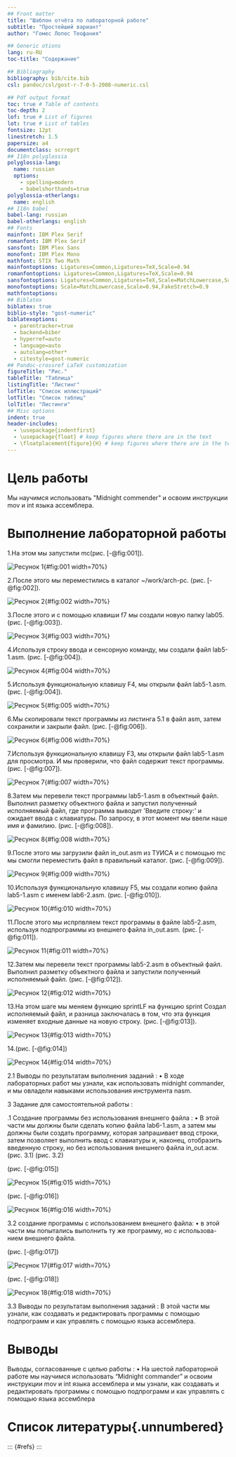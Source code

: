 ```yaml
---
## Front matter
title: "Шаблон отчёта по лабораторной работе"
subtitle: "Простейший вариант"
author: "Гомес Лопес Теофания"

## Generic otions
lang: ru-RU
toc-title: "Содержание"

## Bibliography
bibliography: bib/cite.bib
csl: pandoc/csl/gost-r-7-0-5-2008-numeric.csl

## Pdf output format
toc: true # Table of contents
toc-depth: 2
lof: true # List of figures
lot: true # List of tables
fontsize: 12pt
linestretch: 1.5
papersize: a4
documentclass: scrreprt
## I18n polyglossia
polyglossia-lang:
  name: russian
  options:
	- spelling=modern
	- babelshorthands=true
polyglossia-otherlangs:
  name: english
## I18n babel
babel-lang: russian
babel-otherlangs: english
## Fonts
mainfont: IBM Plex Serif
romanfont: IBM Plex Serif
sansfont: IBM Plex Sans
monofont: IBM Plex Mono
mathfont: STIX Two Math
mainfontoptions: Ligatures=Common,Ligatures=TeX,Scale=0.94
romanfontoptions: Ligatures=Common,Ligatures=TeX,Scale=0.94
sansfontoptions: Ligatures=Common,Ligatures=TeX,Scale=MatchLowercase,Scale=0.94
monofontoptions: Scale=MatchLowercase,Scale=0.94,FakeStretch=0.9
mathfontoptions:
## Biblatex
biblatex: true
biblio-style: "gost-numeric"
biblatexoptions:
  - parentracker=true
  - backend=biber
  - hyperref=auto
  - language=auto
  - autolang=other*
  - citestyle=gost-numeric
## Pandoc-crossref LaTeX customization
figureTitle: "Рис."
tableTitle: "Таблица"
listingTitle: "Листинг"
lofTitle: "Список иллюстраций"
lotTitle: "Список таблиц"
lolTitle: "Листинги"
## Misc options
indent: true
header-includes:
  - \usepackage{indentfirst}
  - \usepackage{float} # keep figures where there are in the text
  - \floatplacement{figure}{H} # keep figures where there are in the text
---
```


# Цель работы
Мы научимся использовать "Midnight commender" и освоим инструкции mov и int языка ассемблера.



# Выполнение лабораторной работы

1.На этом мы запустили mc(рис. [-@fig:001]).

![Ресунок 1](image/1.png){#fig:001 width=70%}

2.После этого мы переместились в каталог ~/work/arch-pc. (рис. [-@fig:002]).

![Ресунок 2](image/2.png){#fig:002 width=70%}

3.После этого и с помощью клавиши f7 мы создали новую папку lab05. (рис. [-@fig:003]).

![Ресунок 3](image/3.png){#fig:003 width=70%}

4.Используя строку ввода и сенсорную команду, мы создали файл lab5-1.asm. (рис. [-@fig:004]).

![Ресунок 4](image/4.png){#fig:004 width=70%}

5.Используя функциональную клавишу F4, мы открыли файл lab5-1.asm. (рис. [-@fig:004]).

![Ресунок 5](image/5.png){#fig:005 width=70%}

6.Мы скопировали текст программы из листинга 5.1 в файл asm, затем сохранили и закрыли файл. (рис. [-@fig:006]).

![Ресунок 6](image/6.png){#fig:006 width=70%}

7.Используя функциональную клавишу F3, мы открыли файл lab5-1.asm для просмотра. И мы проверили, что файл содержит текст программы. (рис. [-@fig:007]).

![Ресунок 7](image/7.png){#fig:007 width=70%}

8.Затем мы перевели текст программы lab5-1.asm в объектный файл. Выполнил разметку объектного файла и запустил полученный исполняемый файл, где программа выводит 'Введите строку:' и ожидает ввода с клавиатуры. По запросу, в этот момент мы ввели наше имя и фамилию. (рис. [-@fig:008]).

![Ресунок 8](image/8.png){#fig:008 width=70%}

9.После этого мы загрузили файл in_out.asm из ТУИСА и с помощью mc мы смогли переместить файл в правильный каталог. (рис. [-@fig:009]).

![Ресунок 9](image/9.png){#fig:009 width=70%}

10.Используя функциональную клавишу F5, мы создали копию файла lab5-1.asm с именем lab6-2.asm. (рис. [-@fig:010]).

![Ресунок 10](image/10.png){#fig:010 width=70%}

11.После этого мы испрпвляем текст программы в файле lab5-2.asm, используя подпрограммы из внешнего файла in_out.asm. (рис. [-@fig:011]).

![Ресунок 11](image/11.png){#fig:011 width=70%}

12.Затем мы перевели текст программы lab5-2.asm в объектный файл. Выполнил разметку объектного файла и запустили полученный исполняемый файл. (рис. [-@fig:012]).

![Ресунок 12](image/12.png){#fig:012 width=70%}

13.На этом шаге мы меняем функцию sprintLF на функцию sprint Создал
исполняемый файл, и разница заключалась в том, что эта функция изменяет
входные данные на новую строку. (рис. [-@fig:013]).

![Ресунок 13](image/13.png){#fig:013 width=70%}


14.(рис. [-@fig:014])

![Ресунок 14](image/14.png){#fig:014 width=70%}

2.1 Выводы по результатам выполнения заданий :
• В ходе лабораторных работ мы узнали, как использовать midnight
commander, и мы овладели навыками использования инструмента nasm.


3 Задание для самостоятельной работы :

.1 Создание программы без использования внешнего
файла :
• В этой части мы должны были сделать копию файла lab6-1.asm, а затем мы
должны были создать программу, которая запрашивает ввод строки, затем
позволяет выполнить ввод с клавиатуры и, наконец, отобразить введенную
строку, но без использования внешнего файла in_out.асм. (рис. 3.1) (рис.
3.2)

(рис. [-@fig:015])

![Ресунок 15](image/15.png){#fig:015 width=70%}

(рис. [-@fig:016])

![Ресунок 16](image/16.png){#fig:016 width=70%}

3.2 создание программы с использованием внешнего
файла:
• в этой части мы попытались выполнить ту же программу, но с использова-
нием внешнего файла.

(рис. [-@fig:017])

![Ресунок 17](image/17.png){#fig:017 width=70%}

(рис. [-@fig:018])

![Ресунок 18](image/18.png){#fig:018 width=70%}

3.3 Выводы по результатам выполнения заданий :
В этой части мы узнали, как создавать и редактировать программы с помощью
подпрограмм и как управлять с помощью языка ассемблера.





# Выводы

Выводы, согласованные с целью
работы :
• На шестой лабораторной работе мы научимся использовать “Midnight
commander” и освоим инструкции mov и int языка ассемблера и мы узнали,
как создавать и редактировать программы с помощью подпрограмм и как
управлять с помощью языка ассемблера

# Список литературы{.unnumbered}

::: {#refs}
:::
